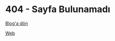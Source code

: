 
# 404 - Sayfa Bulunamadı

[Blog'a dön](https://www.farukcan.net)

[Web](https://web.farukcan.net)

